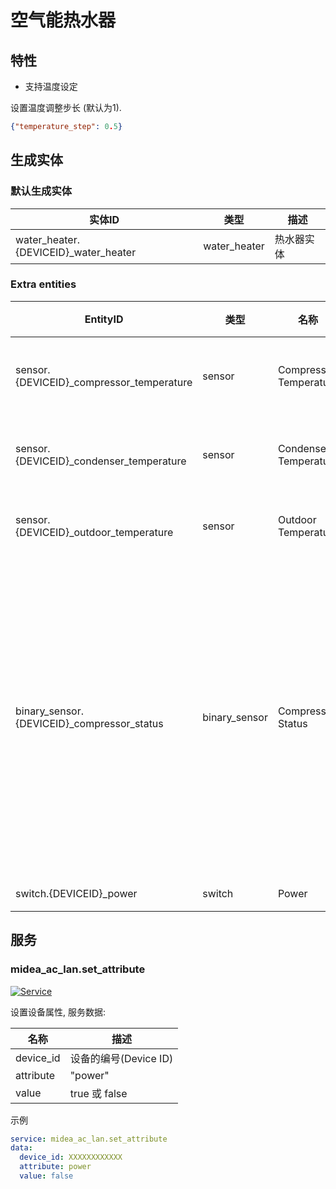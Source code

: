 # 空气能热水器

## 特性

- 支持温度设定

设置温度调整步长 (默认为1).

```json
{"temperature_step": 0.5}
```

## 生成实体

### 默认生成实体

| 实体ID                                 | 类型           | 描述    |
|--------------------------------------|--------------|-------|
| water_heater.{DEVICEID}_water_heater | water_heater | 热水器实体 |

### Extra entities

| EntityID                                   | 类型            | 名称                     | 描述                       |
|--------------------------------------------|---------------|------------------------|--------------------------|
| sensor.{DEVICEID}_compressor_temperature   | sensor        | Compressor Temperature | 压缩机温度                    |
| sensor.{DEVICEID}_condenser_temperature    | sensor        | Condenser Temperature  | 冷凝器温度                    |
| sensor.{DEVICEID}_outdoor_temperature      | sensor        | Outdoor Temperature    | 室外温度                     |
| binary_sensor.{DEVICEID}_compressor_status | binary_sensor | Compressor Status      | 压缩机状态 (可能在部分机型上无法正确显示状态) |
| switch.{DEVICEID}_power                    | switch        | Power                  | 电源                       |

## 服务

### midea_ac_lan.set_attribute

[![Service](https://my.home-assistant.io/badges/developer_call_service.svg)](https://my.home-assistant.io/redirect/developer_call_service/?service=midea_ac_lan.set_attribute)

设置设备属性, 服务数据:

| 名称        | 描述               |
|-----------|------------------|
| device_id | 设备的编号(Device ID) |
| attribute | "power"          |
| value     | true 或 false     |

示例

```yaml
service: midea_ac_lan.set_attribute
data:
  device_id: XXXXXXXXXXXX
  attribute: power
  value: false
```
